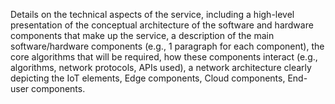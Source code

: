 Details on the technical aspects of the service, including a high-level presentation of the conceptual architecture of the software and hardware components that make up the service, a description of the main software/hardware components (e.g., 1 paragraph for each component), the core algorithms that will be required, how these components interact (e.g., algorithms, network protocols, APIs used), a network architecture clearly depicting the IoT elements, Edge components, Cloud components, End-user components.
